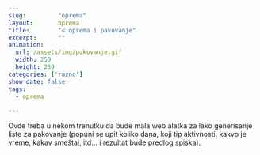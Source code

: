 ```yaml
---
slug:         "oprema"
layout:       oprema
title:        "< oprema i pakovanje"
excerpt:      ""
animation:
  url: /assets/img/pakovanje.gif
  width: 250
  height: 250
categories: ['razno']
show_date: false
tags:
  - oprema

---
```


Ovde treba u nekom trenutku da bude mala web alatka za lako generisanje liste za pakovanje (popuni se upit koliko
dana, koji tip aktivnosti, kakvo je vreme, kakav smeštaj, itd... i rezultat bude predlog spiska).